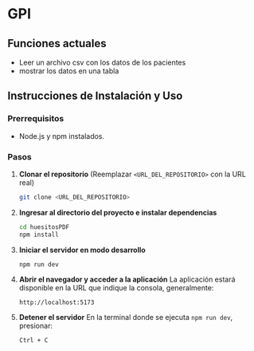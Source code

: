 # GPI

## Funciones actuales

- Leer un archivo csv con los datos de los pacientes
- mostrar los datos en una tabla

## Instrucciones de Instalación y Uso

### Prerrequisitos

- Node.js y npm instalados.

### Pasos

1.  **Clonar el repositorio**
    (Reemplazar `<URL_DEL_REPOSITORIO>` con la URL real)

    ```bash
    git clone <URL_DEL_REPOSITORIO>
    ```

2.  **Ingresar al directorio del proyecto e instalar dependencias**

    ```bash
    cd huesitosPDF
    npm install
    ```

3.  **Iniciar el servidor en modo desarrollo**

    ```bash
    npm run dev
    ```

4.  **Abrir el navegador y acceder a la aplicación**
    La aplicación estará disponible en la URL que indique la consola, generalmente:

    ```plaintext
    http://localhost:5173
    ```

5.  **Detener el servidor**
    En la terminal donde se ejecuta `npm run dev`, presionar:
    ```bash
    Ctrl + C
    ```

